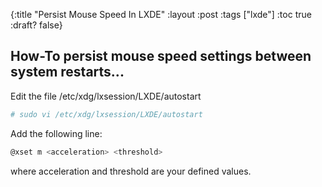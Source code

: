 {:title "Persist Mouse Speed In LXDE"
 :layout :post
 :tags  ["lxde"]
 :toc true
 :draft? false}

## How-To persist mouse speed settings between system restarts...

Edit the file /etc/xdg/lxsession/LXDE/autostart


```bash
# sudo vi /etc/xdg/lxsession/LXDE/autostart
```

Add the following line:


```bash
@xset m <acceleration> <threshold>
```

where acceleration and threshold are your defined values.
